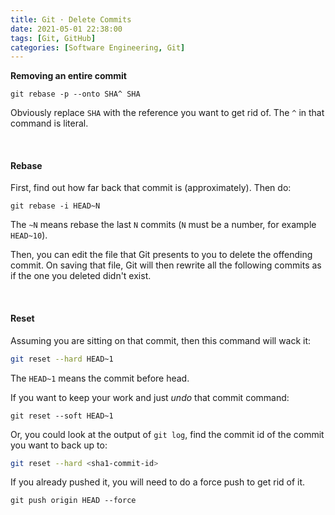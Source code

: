 ```yaml
---
title: Git · Delete Commits
date: 2021-05-01 22:38:00
tags: [Git, GitHub]
categories: [Software Engineering, Git]
---
```


**Removing an entire commit**

```shell
git rebase -p --onto SHA^ SHA
```

Obviously replace `SHA` with the reference you want to get rid of. The `^` in that command is literal.

<!-- more -->

<br>

#### Rebase

First, find out how far back that commit is (approximately). Then do:

```shell
git rebase -i HEAD~N
```

The `~N` means rebase the last `N` commits (`N` must be a number, for example `HEAD~10`).

Then, you can edit the file that Git presents to you to delete the offending commit. On saving that file, Git will then rewrite all the following commits as if the one you deleted didn't exist.

<br>

#### Reset

Assuming you are sitting on that commit, then this command will wack it:

```sh
git reset --hard HEAD~1
```

The `HEAD~1` means the commit before head.

If you want to keep your work and just *undo* that commit command:

```shell
git reset --soft HEAD~1
```

Or, you could look at the output of `git log`, find the commit id of the commit you want to back up to:

```sh
git reset --hard <sha1-commit-id>
```

If you already pushed it, you will need to do a force push to get rid of it.

```shell
git push origin HEAD --force
```
